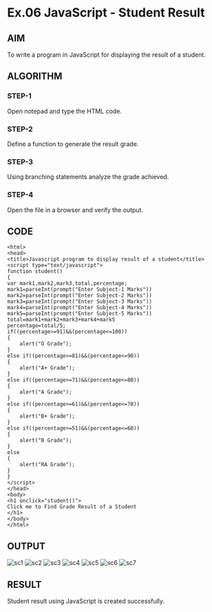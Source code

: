 # Ex.06 JavaScript - Student Result
## AIM
  To write a program in JavaScript for displaying the result of a student.

## ALGORITHM
### STEP-1
  Open notepad and type the HTML code.

### STEP-2
  Define a function to generate the result grade.

### STEP-3
  Using branching statements analyze the grade achieved.

### STEP-4
  Open the file in a browser and verify the output.
  
## CODE
~~~
<html>
<head>
<title>Javascript program to display result of a student</title>
<script type="text/javascript">
function student()
{
var mark1,mark2,mark3,total,percentage;
mark1=parseInt(prompt("Enter Subject-1 Marks"))
mark2=parseInt(prompt("Enter Subject-2 Marks"))
mark3=parseInt(prompt("Enter Subject-3 Marks"))
mark4=parseInt(prompt("Enter Subject-4 Marks"))
mark5=parseInt(prompt("Enter Subject-5 Marks"))
total=mark1+mark2+mark3+mark4+mark5
percentage=total/5;
if((percentage>=91)&&(percentage<=100))
{
    alert("O Grade");
}
else if((percentage>=81)&&(percentage<=90))
{
    alert("A+ Grade");
}
else if((percentage>=71)&&(percentage<=80))
{
    alert("A Grade");
}
else if((percentage>=61)&&(percentage<=70))
{
    alert("B+ Grade");
}
else if((percentage>=51)&&(percentage<=60))
{
    alert("B Grade");
}
else
{
    alert("RA Grade");
}
}
</script>
</head>
<body>
<h1 onclick="student()">
Click me to Find Grade Result of a Student
</h1>
</body>
</html>
~~~

## OUTPUT
![sc1](https://github.com/Sanjanalingamurthy/Ex06_Web-Design/assets/127816526/3394a1bd-155b-44e1-9eaf-b3e2770862b3)
![sc2](https://github.com/Sanjanalingamurthy/Ex06_Web-Design/assets/127816526/4e5a7a56-334c-438d-a8d7-d6d50cdeec17)
![sc3](https://github.com/Sanjanalingamurthy/Ex06_Web-Design/assets/127816526/c13a2125-132b-4bfd-b089-b19785b758cc)
![sc4](https://github.com/Sanjanalingamurthy/Ex06_Web-Design/assets/127816526/13cc5762-d995-4b92-9c51-d0d6256c0404)
![sc5](https://github.com/Sanjanalingamurthy/Ex06_Web-Design/assets/127816526/71551eb7-301d-47fe-9805-e69d68eac250)
![sc6](https://github.com/Sanjanalingamurthy/Ex06_Web-Design/assets/127816526/8503ae80-252b-407f-b7ef-6fe7206958c9)
![sc7](https://github.com/Sanjanalingamurthy/Ex06_Web-Design/assets/127816526/fdc90ec3-4a93-4096-8b2b-0a05f0342fec)


## RESULT
  Student result using JavaScript is created successfully.
